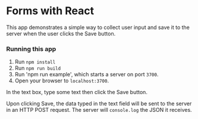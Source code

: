 # Forms with React

This app demonstrates a simple way to collect user input and save it to the server when the user clicks the Save button.

### Running this app

1. Run `npm install`
2. Run `npm run build`
3. Run 'npm run example', which starts a server on port `3700`.
4. Open your browser to `localhost:3700`.

In the text box, type some text then click the Save button.

Upon clicking Save, the data typed in the text field will be sent to the server in an HTTP POST request.  The server will `console.log` the JSON it receives.
